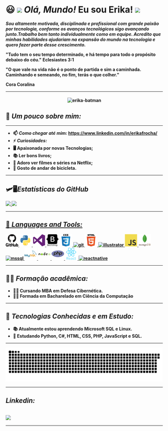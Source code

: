 # :smiley: <img src="https://media.giphy.com/media/hvRJCLFzcasrR4ia7z/giphy.gif" width="28"> *Olá, Mundo!* Eu sou Erika! <img src="https://media.giphy.com/media/12oufCB0MyZ1Go/giphy.gif" width="50">

__*Sou altamente motivada, disciplinada e profissional com grande paixão por tecnologia, conforme os avanços tecnológicos sigo avançando junto.Trabalho bem tanto individualmente como em equipe. Acredito que minhas habilidades ajudariam na expansão do mundo na tecnologia e quero fazer parte desse crescimento.*__

<b><p>"Tudo tem o seu tempo determinado, e há tempo para todo o propósito debaixo do céu." Eclesiastes 3:1</p>

<b><p>"O que vale na vida não é o ponto de partida e sim a caminhada. Caminhando e semeando, no fim, terás o que colher."</p>
Cora Coralina

***

<div align="center">
<img align="middle" alt="erika-batman" height="540" width="740" src="https://gifs.eco.br/wp-content/uploads/2022/07/gifs-do-batman-2.gif"><br>
</div>

## 👩  *Um pouco sobre mim:*
***
- 📫 __*Como chegar até mim:*__ https://www.linkedin.com/in/erikafrocha/
- ⚡ __*Curiosidades:*__
- 🖥️  Apaixonada por novas Tecnologias;
- 📚  Ler bons livros;
- 🎥  Adoro ver filmes e séries na Netflix;
- 🚵  Gosto de andar de bicicleta.
  
***
## 🛩️🖥️*Estatísticas do GitHub*

<div>
<a href="https://github.com/erikafrochati">
<img height="180em" src="https://github-readme-stats-sigma-five.vercel.app/api/top-langs/?username=erikafrochati&layout=compact&langs_count=7&theme=dracula"/>
<img height="180em" src="https://github-readme-stats-sigma-five.vercel.app/api?username=erikafrochati&show_icons=true&theme=dracula&include_all_commits=true&count_private=true"/>
</div>

***

## 🚀 *Languages and Tools:*
<p align="left">
<img  alt="Erika-github" height="40" width="40" src="https://github.com/devicons/devicon/blob/master/icons/github/github-original-wordmark.svg">
<img  alt="Erika-Python" height="40" width="40" src="https://raw.githubusercontent.com/devicons/devicon/master/icons/python/python-original.svg">
<img  alt="Erika-Visual Studio" height="40" width="40" src="https://github.com/devicons/devicon/blob/master/icons/visualstudio/visualstudio-plain.svg">  
<a href="https://getbootstrap.com" target="_blank" rel="noreferrer"> <img src="https://raw.githubusercontent.com/devicons/devicon/master/icons/bootstrap/bootstrap-plain-wordmark.svg" alt="bootstrap" width="40" height="40"/></a> <a href="https://www.w3schools.com/css/" target="_blank" rel="noreferrer"> <img src="https://raw.githubusercontent.com/devicons/devicon/master/icons/css3/css3-original-wordmark.svg" alt="css3" width="40" height="40"/> </a> <a href="https://git-scm.com/" target="_blank" rel="noreferrer"> <img src="https://www.vectorlogo.zone/logos/git-scm/git-scm-icon.svg" alt="git" width="40" height="40"/> </a>
<a href="https://www.w3.org/html/" target="_blank" rel="noreferrer"> <img src="https://raw.githubusercontent.com/devicons/devicon/master/icons/html5/html5-original-wordmark.svg" alt="html5" width="40" height="40"/> </a> 
<a href="https://www.adobe.com/in/products/illustrator.html" target="_blank" rel="noreferrer"> <img src="https://www.vectorlogo.zone/logos/adobe_illustrator/adobe_illustrator-icon.svg" alt="illustrator" width="40" height="40"/> </a> 
<a href="https://developer.mozilla.org/en-US/docs/Web/JavaScript" target="_blank" rel="noreferrer"> <img src="https://raw.githubusercontent.com/devicons/devicon/master/icons/javascript/javascript-original.svg" alt="javascript" width="40" height="40"/> </a> 
<a href="https://www.mongodb.com/" target="_blank" rel="noreferrer"> <img src="https://raw.githubusercontent.com/devicons/devicon/master/icons/mongodb/mongodb-original-wordmark.svg" alt="mongodb" width="40" height="40"/> </a> 
<a href="https://www.microsoft.com/en-us/sql-server" target="_blank" rel="noreferrer"> <img src="https://www.svgrepo.com/show/303229/microsoft-sql-server-logo.svg" alt="mssql" width="40" height="40"/> </a> 
<a href="https://www.mysql.com/" target="_blank" rel="noreferrer"> <img src="https://raw.githubusercontent.com/devicons/devicon/master/icons/mysql/mysql-original-wordmark.svg" alt="mysql" width="40" height="40"/> </a> 
<a href="https://nodejs.org" target="_blank" rel="noreferrer"> <img src="https://raw.githubusercontent.com/devicons/devicon/master/icons/nodejs/nodejs-original-wordmark.svg" alt="nodejs" width="40" height="40"/> </a> 
<a href="https://www.php.net" target="_blank" rel="noreferrer"> <img src="https://raw.githubusercontent.com/devicons/devicon/master/icons/php/php-original.svg" alt="php" width="40" height="40"/> </a> 
<a href="https://reactjs.org/" target="_blank" rel="noreferrer"> <img src="https://raw.githubusercontent.com/devicons/devicon/master/icons/react/react-original-wordmark.svg" alt="react" width="40" height="40"/> </a> 
<a href="https://reactnative.dev/" target="_blank" rel="noreferrer"> <img src="https://reactnative.dev/img/header_logo.svg" alt="reactnative" width="40" height="40"/> </a> </p>

***

##  👩‍🎓  *Formação acadêmica:*

- 👩‍🎓  Cursando MBA em Defesa Cibernética.
- 👩‍🎓  Formada em Bacharelado em Ciência da Computação
  
***

## 🚀  *Tecnologias Conhecidas e em Estudo:*

- 📚  Atualmente estou aprendendo Microsoft SQL e Linux.
- 🌱  Estudando Python, C#, HTML, CSS, PHP, JavaScript e SQL.
  
***  

 ![Snake animation](https://github.com/erikafrochati/erikafrochati/blob/main/github-contribution-grid-snake.svg)
 
***

 ## *Linkedin:*
<div style="display: inline_block"><br>
     <a href="https://www.linkedin.com/in/erikafrocha/" target="_blank"><img src="https://img.shields.io/badge/-LinkedIn-%230077B5?style=for-the-badge&logo=linkedin&logoColor=white" target="_blank"></a>
 </div>
 
***     
